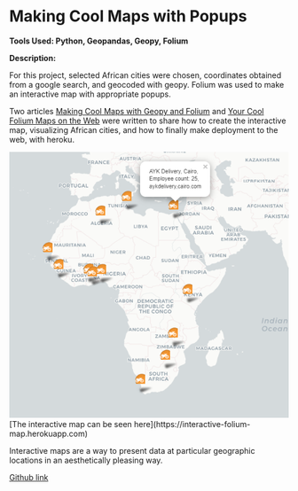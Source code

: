 # Making Cool Maps with Popups
**Tools Used: Python, Geopandas, Geopy, Folium** 

**Description:** 

For this project, selected African cities were chosen, coordinates obtained from a google search, and geocoded with geopy.
Folium was used to make an interactive map with appropriate popups. 

Two articles [Making Cool Maps with Geopy and Folium](https://towardsdatascience.com/making-simple-maps-with-folium-and-geopy-4b9e8ab98c00) and [Your Cool Folium Maps on the Web](https://towardsdatascience.com/your-cool-folium-maps-on-the-web-313f9d1a6bcd) were written to share how to create the interactive map, visualizing African cities, and how to finally make deployment to the web, with heroku.

<img src="images/snapshot for portfo cool maps.png?raw=true"/>
[The interactive map can be seen here](https://interactive-folium-map.herokuapp.com)

Interactive maps are a way to present data at particular geographic locations in an aesthetically pleasing way. 

[Github link](https://github.com/Alyeko/Making-Cool-Maps-In-Python)
